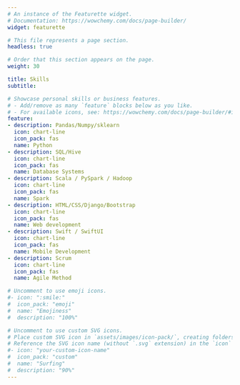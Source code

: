```yaml
---
# An instance of the Featurette widget.
# Documentation: https://wowchemy.com/docs/page-builder/
widget: featurette

# This file represents a page section.
headless: true

# Order that this section appears on the page.
weight: 30

title: Skills
subtitle:

# Showcase personal skills or business features.
# - Add/remove as many `feature` blocks below as you like.
# - For available icons, see: https://wowchemy.com/docs/page-builder/#icons
feature:
- description: Pandas/Numpy/sklearn
  icon: chart-line
  icon_pack: fas
  name: Python
- description: SQL/Hive
  icon: chart-line
  icon_pack: fas
  name: Database Systems
- description: Scala / PySpark / Hadoop
  icon: chart-line
  icon_pack: fas
  name: Spark
- description: HTML/CSS/Django/Bootstrap
  icon: chart-line
  icon_pack: fas
  name: Web development
- description: Swift / SwiftUI
  icon: chart-line
  icon_pack: fas
  name: Mobile Development
- description: Scrum
  icon: chart-line
  icon_pack: fas
  name: Agile Method

# Uncomment to use emoji icons.
#- icon: ":smile:"
#  icon_pack: "emoji"
#  name: "Emojiness"
#  description: "100%"  

# Uncomment to use custom SVG icons.
# Place custom SVG icon in `assets/images/icon-pack/`, creating folders if necessary.
# Reference the SVG icon name (without `.svg` extension) in the `icon` field.
#- icon: "your-custom-icon-name"
#  icon_pack: "custom"
#  name: "Surfing"
#  description: "90%"
---
```

